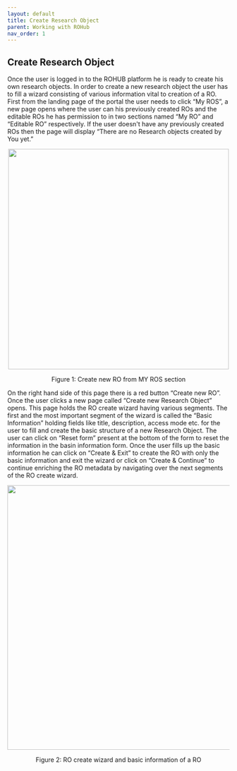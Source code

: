 ```yaml
---
layout: default
title: Create Research Object
parent: Working with ROHub
nav_order: 1
---
```


## Create Research Object
Once the user is logged in to the ROHUB platform he is ready to create his own research objects. In order to create a new research object the user has to fill a wizard consisting of various information vital to creation of a RO. First from the landing page of the portal the user needs to click “My ROS”, a new page opens where the user can his previously created ROs and the editable ROs he has permission to in two sections named “My RO” and “Editable RO” respectively. If the user doesn't have any previously created ROs then the page will display “There are no Research objects created by You yet.”
<p align="center"> <img src="https://box.psnc.pl/f/c36f3dd981/?raw=1" width="500"> </p>
<div align="center"> Figure 1: Create new RO from MY ROS section </div>

On the right hand side of this page there is a red button “Create new RO”. Once the user clicks a new page called “Create new Research Object” opens. This page holds the RO create wizard having various segments. The first and the most important segment of the wizard is called the “Basic Information” holding fields like title, description, access mode etc. for the user to fill and create the basic structure of a new Research Object. The user can click on “Reset form” present at the bottom of the form to reset the information in the basin information form. Once the user fills up the basic information he can click on “Create & Exit” to create the RO with only the basic information and exit the wizard or click on “Create & Continue” to continue enriching the RO metadata by navigating over the next segments of the RO create wizard.

<p align="center"> <img src="https://box.psnc.pl/f/6ef29c7fd9/?raw=1" width="600"> </p>
<div align="center"> Figure 2: RO create wizard and basic information of a RO </div>
